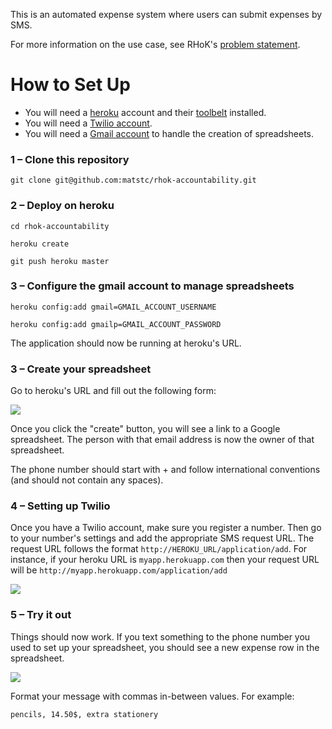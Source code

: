This is an automated expense system where users can submit expenses by SMS.

For more information on the use case, see RHoK's [problem statement](www.rhok.org/problems/accountability).

# How to Set Up
- You will need a [heroku](http://heroku.com) account and their [toolbelt](https://devcenter.heroku.com/articles/quickstart) installed.
- You will need a [Twilio account](https://www.twilio.com/).
- You will need a [Gmail account](https://www.gmail.com/) to handle the creation of spreadsheets.

### 1 – Clone this repository

  `git clone git@github.com:matstc/rhok-accountability.git`

### 2 – Deploy on heroku

  `cd rhok-accountability`

  `heroku create`

  `git push heroku master`

### 3 – Configure the gmail account to manage spreadsheets

  `heroku config:add gmail=GMAIL_ACCOUNT_USERNAME`

  `heroku config:add gmailp=GMAIL_ACCOUNT_PASSWORD`

The application should now be running at heroku's URL.

### 3 – Create your spreadsheet

Go to heroku's URL and fill out the following form:

![](https://raw.github.com/matstc/rhok-accountability/master/public/images/index.png)

Once you click the "create" button, you will see a link to a Google spreadsheet. The person with that email address is now the owner of that spreadsheet.

The phone number should start with + and follow international conventions (and should not contain any spaces).

### 4 – Setting up Twilio
Once you have a Twilio account, make sure you register a number. Then go to your number's settings and add the appropriate SMS request URL. The request URL follows the format `http://HEROKU_URL/application/add`. For instance, if your heroku URL is `myapp.herokuapp.com` then your request URL will be `http://myapp.herokuapp.com/application/add`

![](https://raw.github.com/matstc/rhok-accountability/master/public/images/twilio-setup.png)

### 5 – Try it out
Things should now work. If you text something to the phone number you used to set up your spreadsheet, you should see a new expense row in the spreadsheet.

![](https://raw.github.com/matstc/rhok-accountability/master/public/images/spreadsheet-screenshot.png)

Format your message with commas in-between values. For example:

`pencils, 14.50$, extra stationery`

